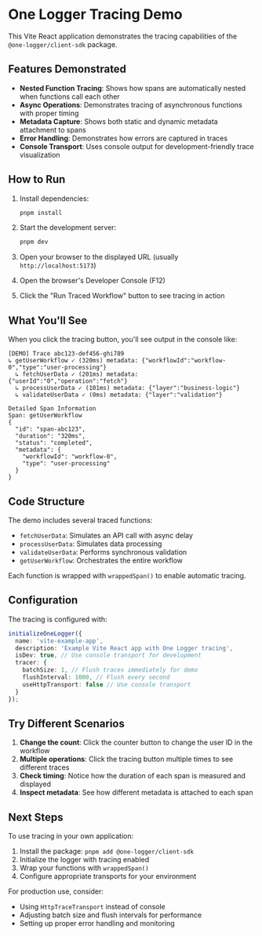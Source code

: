 # One Logger Tracing Demo

This Vite React application demonstrates the tracing capabilities of the `@one-logger/client-sdk` package.

## Features Demonstrated

- **Nested Function Tracing**: Shows how spans are automatically nested when functions call each other
- **Async Operations**: Demonstrates tracing of asynchronous functions with proper timing
- **Metadata Capture**: Shows both static and dynamic metadata attachment to spans
- **Error Handling**: Demonstrates how errors are captured in traces
- **Console Transport**: Uses console output for development-friendly trace visualization

## How to Run

1. Install dependencies:
   ```bash
   pnpm install
   ```

2. Start the development server:
   ```bash
   pnpm dev
   ```

3. Open your browser to the displayed URL (usually `http://localhost:5173`)

4. Open the browser's Developer Console (F12)

5. Click the "Run Traced Workflow" button to see tracing in action

## What You'll See

When you click the tracing button, you'll see output in the console like:

```
[DEMO] Trace abc123-def456-ghi789
↳ getUserWorkflow ✓ (320ms) metadata: {"workflowId":"workflow-0","type":"user-processing"}
  ↳ fetchUserData ✓ (201ms) metadata: {"userId":"0","operation":"fetch"}
  ↳ processUserData ✓ (101ms) metadata: {"layer":"business-logic"}
  ↳ validateUserData ✓ (0ms) metadata: {"layer":"validation"}

Detailed Span Information
Span: getUserWorkflow
{
  "id": "span-abc123",
  "duration": "320ms",
  "status": "completed",
  "metadata": {
    "workflowId": "workflow-0",
    "type": "user-processing"
  }
}
```

## Code Structure

The demo includes several traced functions:

- `fetchUserData`: Simulates an API call with async delay
- `processUserData`: Simulates data processing
- `validateUserData`: Performs synchronous validation
- `getUserWorkflow`: Orchestrates the entire workflow

Each function is wrapped with `wrappedSpan()` to enable automatic tracing.

## Configuration

The tracing is configured with:

```typescript
initializeOneLogger({
  name: 'vite-example-app',
  description: 'Example Vite React app with One Logger tracing',
  isDev: true, // Use console transport for development
  tracer: {
    batchSize: 1, // Flush traces immediately for demo
    flushInterval: 1000, // Flush every second
    useHttpTransport: false // Use console transport
  }
});
```

## Try Different Scenarios

1. **Change the count**: Click the counter button to change the user ID in the workflow
2. **Multiple operations**: Click the tracing button multiple times to see different traces
3. **Check timing**: Notice how the duration of each span is measured and displayed
4. **Inspect metadata**: See how different metadata is attached to each span

## Next Steps

To use tracing in your own application:

1. Install the package: `pnpm add @one-logger/client-sdk`
2. Initialize the logger with tracing enabled
3. Wrap your functions with `wrappedSpan()`
4. Configure appropriate transports for your environment

For production use, consider:
- Using `HttpTraceTransport` instead of console
- Adjusting batch size and flush intervals for performance
- Setting up proper error handling and monitoring